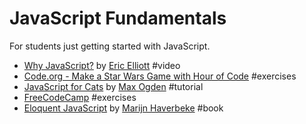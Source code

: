# JavaScript Fundamentals

For students just getting started with JavaScript.

* [Why JavaScript?](https://vimeo.com/101269995) by [Eric Elliott](https://twitter.com/_ericelliott) #video
* [Code.org - Make a Star Wars Game with Hour of Code](https://studio.code.org/s/starwars/stage/1/puzzle/1) #exercises
* [JavaScript for Cats](http://jsforcats.com/) by [Max Ogden](http://maxogden.com/) #tutorial
* [FreeCodeCamp](http://freecodecamp.com/) #exercises
* [Eloquent JavaScript](http://eloquentjavascript.net/) by [Marijn Haverbeke](https://twitter.com/marijnjh) #book
